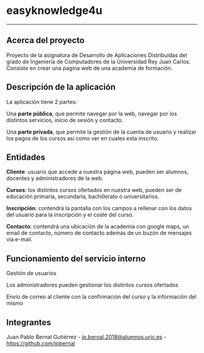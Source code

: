 # easyknowledge4u

-----------------------

## Acerca del proyecto

Proyecto de la asignatura de Desarrollo de Aplicaciones Distribuidas del grado de Ingeniería de Computadores de la Universidad Rey Juan Carlos. Consiste en crear una pagina web de una academia de formación.

## Descripción de la aplicación

La aplicación tiene 2 partes:

Una **parte pública**, que permite navegar por la web, navegar por los distintos servicios, inicio de sesión y contacto.

Una **parte privada**, que permite la gestión de la cuenta de usuario y realizar los pagos de los cursos así como ver en cuales esta inscrito.

## Entidades

**Cliente**: usuario que accede a nuestra página web, pueden ser alumnos, docentes y administradores de la web.

**Cursos**: los distintos cursos ofertados en nuestra web, pueden ser de educación primaria, secundaría, bachillerato o universitarios.

**Inscripción**: contendrá la pantalla con los campos a rellenar con los datos del usuario para la inscripción y el coste del curso.

**Contacto**: contendrá una ubicación de la academia con google maps, un email de contacto, número de contacto además de un buzón de mensajes vía e-mail.

## Funcionamiento del servicio interno

Gestión de usuarios

Los administradores pueden gestionar los distintos cursos ofertados

Envío de correo al cliente con la confirmación del curso y la información del mismo

## Integrantes

Juan Pablo Bernal Gutiérrez - jp.bernal.2018@alumnos.urjc.es - https://github.com/jpbernal
